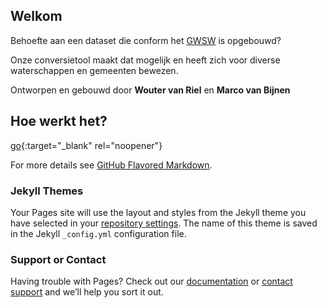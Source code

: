## Welkom

Behoefte aan een dataset die conform het [GWSW](http://data.gwsw.nl/) is opgebouwd?

Onze conversietool maakt dat mogelijk en heeft zich voor diverse waterschappen en gemeenten bewezen.

Ontworpen en gebouwd door __Wouter van Riel__ en __Marco van Bijnen__


## Hoe werkt het?


[go](http://stackoverflow.com){:target="_blank" rel="noopener"}

For more details see [GitHub Flavored Markdown](https://guides.github.com/features/mastering-markdown/).

### Jekyll Themes

Your Pages site will use the layout and styles from the Jekyll theme you have selected in your [repository settings](https://github.com/woutervriel/GWSW-conversie/settings). The name of this theme is saved in the Jekyll `_config.yml` configuration file.

### Support or Contact

Having trouble with Pages? Check out our [documentation](https://docs.github.com/categories/github-pages-basics/) or [contact support](https://support.github.com/contact) and we’ll help you sort it out.
